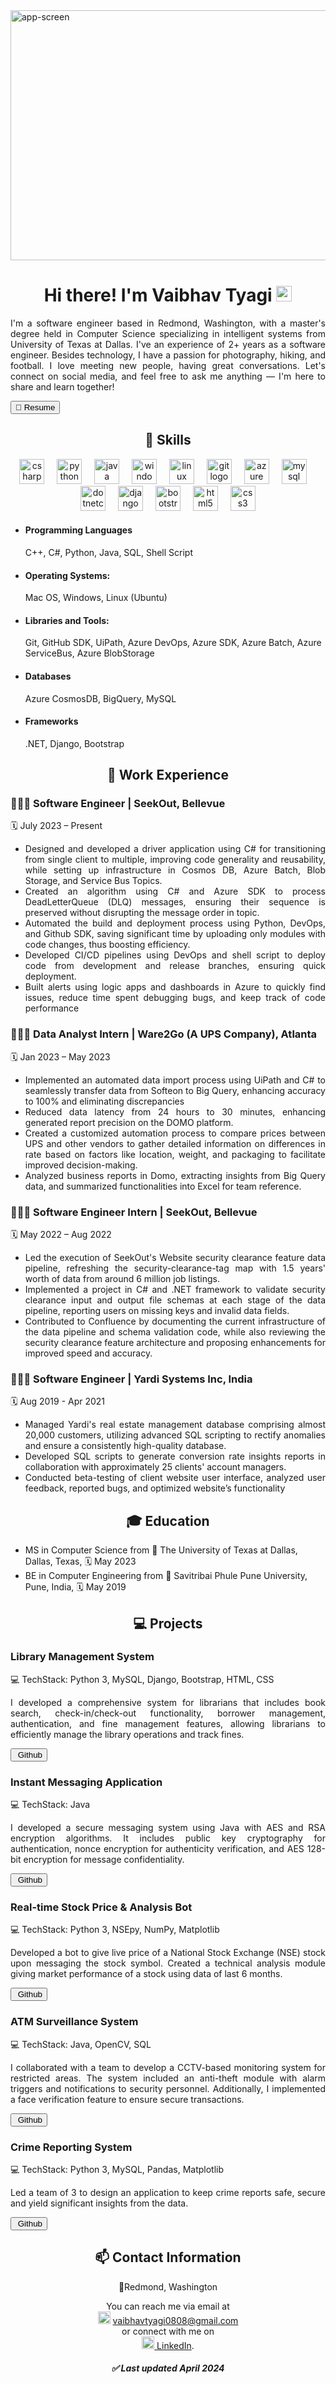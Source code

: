 <link
      rel="stylesheet"
      href="https://cdnjs.cloudflare.com/ajax/libs/font-awesome/4.7.0/css/font-awesome.min.css"/>
<link rel="icon" href="/images/apple-touch-icon.png" type="image/png" />
<img src="introGif.gif" alt="app-screen" width="1000" height=400/><!-- Replace this with your own banner image -->

<h1 align="center">Hi there! I'm Vaibhav Tyagi <img src="https://media.giphy.com/media/hvRJCLFzcasrR4ia7z/giphy.gif" width = "25px"></h1>

<p align="justify">I'm a software engineer based in Redmond, Washington, with a master's degree held in Computer Science specializing in intelligent systems from University of Texas at Dallas. I've an experience of 2+ years as a software engineer. Besides technology, I have a passion for photography, hiking, and football. I love meeting new people, having great conversations. Let's connect on social media, and feel free to ask me anything — I'm here to share and learn together!</p>
<a href="VaibhavTyagi-resume.pdf" target="_blank" class="social-links btn-1">
  <button class="button" role="button">
    <span class="text">
      <span style="cursor: pointer; color: black;" onmouseover="this.style.color='blue';" onmouseout="this.style.color='black';">&#x1F4DD;</span>
      Resume
    </span>
  </button>
</a>

<h2 align="center">🔧 Skills</h2>
<div align="center">
  <img src="https://skillicons.dev/icons?i=cs" height="40" alt="csharp logo"  />
<img width="12" />
<img src="https://skillicons.dev/icons?i=py" height="40" alt="python logo"  />
<img width="12" />
<img src="https://skillicons.dev/icons?i=java" height="40" alt="java logo"  />
<img width="12" />
<img src="https://cdn.jsdelivr.net/gh/devicons/devicon/icons/windows8/windows8-original.svg" height="40" alt="windows8 logo"  />
<img width="12" />
<img src="https://cdn.jsdelivr.net/gh/devicons/devicon/icons/linux/linux-original.svg" height="40" alt="linux logo"  />
<img width="12" />
<img src="https://cdn.jsdelivr.net/gh/devicons/devicon/icons/git/git-original.svg" height="40" alt="git logo"  />
<img width="12" />
<img src="https://cdn.jsdelivr.net/gh/devicons/devicon/icons/azure/azure-original.svg" height="40" alt="azure logo"  />
<img width="12" />
<img src="https://cdn.jsdelivr.net/gh/devicons/devicon/icons/mysql/mysql-original.svg" height="40" alt="mysql logo"  />
<img width="12" />
<img src="https://cdn.jsdelivr.net/gh/devicons/devicon/icons/dotnetcore/dotnetcore-original.svg" height="40" alt="dotnetcore logo"  />
<img width="12" />
<img src="https://cdn.jsdelivr.net/gh/devicons/devicon/icons/django/django-plain.svg" height="40" alt="django logo"  />
<img width="12" />
<img src="https://cdn.jsdelivr.net/gh/devicons/devicon/icons/bootstrap/bootstrap-original.svg" height="40" alt="bootstrap logo"  />
<img width="12" />
<img src="https://cdn.jsdelivr.net/gh/devicons/devicon/icons/html5/html5-original.svg" height="40" alt="html5 logo"  />
<img width="12" />
<img src="https://cdn.jsdelivr.net/gh/devicons/devicon/icons/css3/css3-original.svg" height="40" alt="css3 logo"  />
</div>
<ul>
  <li>
    <h4>Programming Languages</h4>
    C++, C#, Python, Java, SQL, Shell Script
  </li>
  <li>
  <h4>Operating Systems:</h4>
    Mac OS, Windows, Linux (Ubuntu)
  </li>
  <li>
  <h4>Libraries and Tools:</h4>
    Git, GitHub SDK, UiPath, Azure DevOps, Azure SDK, Azure Batch, Azure ServiceBus, Azure BlobStorage
  </li>
  <li>
  <h4>Databases</h4>
    Azure CosmosDB, BigQuery, MySQL
  </li>
  <li>
  <h4>Frameworks</h4>
    .NET, Django, Bootstrap
  </li>
</ul>

<h2 align="center"> 💼 Work Experience </h2>

### 🧑🏽‍💻 Software Engineer | SeekOut, Bellevue
&#x1F5D3; July 2023 – Present
<ul>
  <li style="text-align: justify;">Designed and developed a driver application using C# for transitioning from single client to multiple, improving code generality and reusability, 
while setting up infrastructure in Cosmos DB, Azure Batch, Blob Storage, and Service Bus Topics.</li>
  <li style="text-align: justify;">Created an algorithm using C# and Azure SDK to process DeadLetterQueue (DLQ) messages, ensuring their sequence is preserved without 
disrupting the message order in topic.</li>
  <li style="text-align: justify;">Automated the build and deployment process using Python, DevOps, and Github SDK, saving significant time by uploading only modules with code 
changes, thus boosting efficiency.</li>
  <li style="text-align: justify;">Developed CI/CD pipelines using DevOps and shell script to deploy code from development and release branches, ensuring quick deployment.</li>
  <li style="text-align: justify;">Built alerts using logic apps and dashboards in Azure to quickly find issues, reduce time spent debugging bugs, and keep track of code performance</li>
</ul>
    
### 🧑🏽‍💻 Data Analyst Intern | Ware2Go (A UPS Company), Atlanta
&#x1F5D3; Jan 2023 – May 2023

<ul>
  <li style="text-align: justify;">Implemented an automated data import process using UiPath and C# to seamlessly transfer data from Softeon to Big Query, enhancing accuracy to 
100% and eliminating discrepancies</li>
  <li style="text-align: justify;">Reduced data latency from 24 hours to 30 minutes, enhancing generated report precision on the DOMO platform.</li>
  <li style="text-align: justify;">Created a customized automation process to compare prices between UPS and other vendors to gather detailed information on differences in rate 
based on factors like location, weight, and packaging to facilitate improved decision-making. </li>
  <li style="text-align: justify;">Analyzed business reports in Domo, extracting insights from Big Query data, and summarized functionalities into Excel for team reference. </li>
</ul>

### 🧑🏽‍💻 Software Engineer Intern | SeekOut, Bellevue
&#x1F5D3; May 2022 – Aug 2022

<ul>
  <li style="text-align: justify;">Led the execution of SeekOut's Website security clearance feature data pipeline, refreshing the security-clearance-tag map with 1.5 years' worth of 
data from around 6 million job listings. </li>
  <li style="text-align: justify;">Implemented a project in C# and .NET framework to validate security clearance input and output file schemas at each stage of the data pipeline, 
reporting users on missing keys and invalid data fields.</li>
  <li style="text-align: justify;">Contributed to Confluence by documenting the current infrastructure of the data pipeline and schema validation code, while also reviewing the 
security clearance feature architecture and proposing enhancements for improved speed and accuracy.</li>
</ul>

### 🧑🏽‍💻 Software Engineer | Yardi Systems Inc, India
&#x1F5D3; Aug 2019 - Apr 2021

<ul>
  <li style="text-align: justify;">Managed Yardi's real estate management database comprising almost 20,000 customers, utilizing advanced SQL scripting to rectify anomalies and 
ensure a consistently high-quality database. </li>
  <li style="text-align: justify;">Developed SQL scripts to generate conversion rate insights reports in collaboration with approximately 25 clients' account managers.</li>
  <li style="text-align: justify;">Conducted beta-testing of client website user interface, analyzed user feedback, reported bugs, and optimized website’s functionality</li>
</ul>

<h2 align="center">🎓 Education</h2>

- MS in Computer Science from &#127979; The University of Texas at Dallas, Dallas, Texas, &#x1F5D3; May 2023
- BE in Computer Engineering from &#127979; Savitribai Phule Pune University, Pune, India, &#x1F5D3; May 2019

<h2 align="center">💻 Projects</h2>

### Library Management System
&#x1F4BB; TechStack: Python 3, MySQL, Django, Bootstrap, HTML, CSS
<p align="justify">
  I developed a comprehensive system for librarians that includes
  book search, check-in/check-out functionality, borrower
  management, authentication, and fine management features,
  allowing librarians to efficiently manage the library operations
  and track fines.
</p>
<a
  href="https://github.com/IamVaibhavTyagi/Library-Management-System"
  target="_blank"
  class="social-links"
  ><button class="button fa fa-github">&nbsp;Github</button>
  </a>
  

### Instant Messaging Application
&#x1F4BB; TechStack: Java 
<p align="justify">
  I developed a secure messaging system using Java with AES and
  RSA encryption algorithms. It includes public key cryptography
  for authentication, nonce encryption for authenticity
  verification, and AES 128-bit encryption for message
  confidentiality.
</p>
<a
  href="https://github.com/IamVaibhavTyagi/Instant-Messaging-Application"
  target="_blank"
  class="social-links"
  ><button class="button fa fa-github">&nbsp;Github</button>
  </a>

### Real-time Stock Price & Analysis Bot
&#x1F4BB; TechStack: Python 3, NSEpy, NumPy, Matplotlib 
<p align="justify">
  Developed a bot to give live price of a National Stock Exchange
  (NSE) stock upon messaging the stock symbol. Created a technical
  analysis module giving market performance of a stock using data
  of last 6 months.
</p>
<a
  href="https://github.com/IamVaibhavTyagi/stock-price-analysis-bot"
  target="_blank"
  class="social-links"
  ><button class="button fa fa-github">&nbsp;Github</button>
  </a>

### ATM Surveillance System
&#x1F4BB; TechStack: Java, OpenCV, SQL 
<p align="justify">
  I collaborated with a team to develop a CCTV-based monitoring
  system for restricted areas. The system included an anti-theft
  module with alarm triggers and notifications to security
  personnel. Additionally, I implemented a face verification
  feature to ensure secure transactions.
</p>
<a
  href="https://github.com/IamVaibhavTyagi/ATM-Surveillance"
  target="_blank"
  class="social-links"
  ><button class="button fa fa-github">&nbsp;Github</button></a>

### Crime Reporting System
&#x1F4BB; TechStack: Python 3, MySQL, Pandas, Matplotlib 
<p align="justify">
  Led a team of 3 to design an application to keep crime reports
  safe, secure and yield significant insights from the data.
</p>
<a
  href="https://github.com/IamVaibhavTyagi/Crime-Reporting-System"
  target="_blank"
  class="social-links"
  ><button class="button fa fa-github">&nbsp;Github</button></a>


<h2 align="center">📫 Contact Information</h2>
<p align="center">&#128507;Redmond, Washington</p>
<div align="center">
  <p>You can reach me via email at
<br><img src="https://raw.githubusercontent.com/maurodesouza/profile-readme-generator/master/src/assets/icons/social/gmail/default.svg" width="20" height="20" alt="gmail logo"  /> <a href="mailto:vaibhavtyagi0808@gmail.com" class="email-link">vaibhavtyagi0808@gmail.com</a> <br>or connect with me on <br><img src="https://raw.githubusercontent.com/maurodesouza/profile-readme-generator/master/src/assets/icons/social/linkedin/default.svg" width="20" height="20" alt="linkedin logo"  /><a href="https://www.linkedin.com/in/iamvaibhavtyagi" class="linkedin-link" target="_blank"> LinkedIn</a>.</p>
</div>

<h5 align="center">&#x2705; Last updated April 2024</h5>
